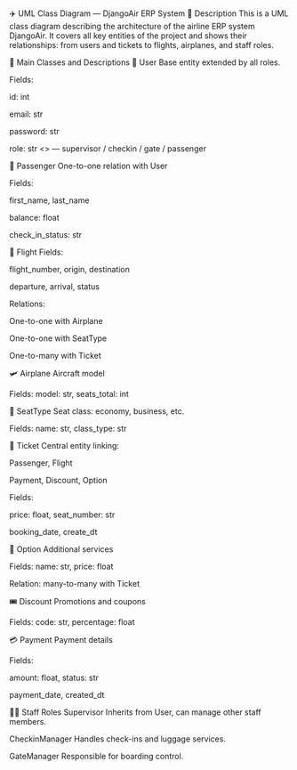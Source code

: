 ✈️ UML Class Diagram — DjangoAir ERP System
📘 Description
This is a UML class diagram describing the architecture of the airline ERP system DjangoAir.
It covers all key entities of the project and shows their relationships: from users and tickets to flights, airplanes, and staff roles.

📐 Main Classes and Descriptions
👤 User
Base entity extended by all roles.

Fields:

id: int

email: str

password: str

role: str <<enum>> — supervisor / checkin / gate / passenger

🧍 Passenger
One-to-one relation with User

Fields:

first_name, last_name

balance: float

check_in_status: str

🛫 Flight
Fields:

flight_number, origin, destination

departure, arrival, status

Relations:

One-to-one with Airplane

One-to-one with SeatType

One-to-many with Ticket

🛩️ Airplane
Aircraft model

Fields: model: str, seats_total: int

💺 SeatType
Seat class: economy, business, etc.

Fields: name: str, class_type: str

🎫 Ticket
Central entity linking:

Passenger, Flight

Payment, Discount, Option

Fields:

price: float, seat_number: str

booking_date, create_dt

🎁 Option
Additional services

Fields: name: str, price: float

Relation: many-to-many with Ticket

🎟️ Discount
Promotions and coupons

Fields: code: str, percentage: float

💳 Payment
Payment details

Fields:

amount: float, status: str

payment_date, created_dt

👨‍✈️ Staff Roles
Supervisor
Inherits from User, can manage other staff members.

CheckinManager
Handles check-ins and luggage services.

GateManager
Responsible for boarding control.

